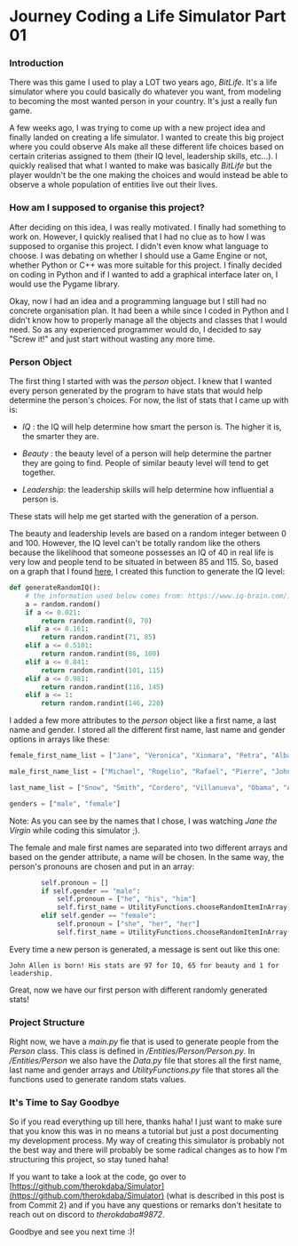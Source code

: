 # Journey Coding a Life Simulator Part 01

### Introduction

There was this game I used to play a LOT two years ago, *BitLife*. It's a life simulator where you could basically do whatever you want, from modeling to becoming the most wanted person in your country. It's just a really fun game. 

A few weeks ago, I was trying to come up with a new project idea and finally landed on creating a life simulator. I wanted to create this big project where you could observe AIs make all these different life choices based on certain criterias assigned to them (their IQ level, leadership skills, etc...). I quickly realised that what I wanted to make was basically *BitLife* but the player wouldn't be the one making the choices and would instead be able to observe a whole population of entities live out their lives.

### How am I supposed to organise this project?

After deciding on this idea, I was really motivated. I finally had something to work on. However, I quickly realised that I had no clue as to how I was supposed to organise this project. I didn't even know what language to choose.  I was debating on whether I should use a Game Engine or not, whether Python or C++ was more suitable for this project. I finally decided on coding in Python and if I wanted to add a graphical interface later on, I would use the Pygame library. 

Okay, now I had an idea and a programming language but I still had no concrete organisation plan. It had been a while since I coded in Python and I didn't know how to properly manage all the objects and classes that I would need. So as any experienced programmer would do, I decided to say "Screw it!" and just start without wasting any more time.

### Person Object

The first thing I started with was the *person* object. I knew that I wanted every person generated by the program to have stats that would help determine the person's choices. For now, the list of stats that I came up with is:

- *IQ* : the IQ will help determine how smart the person is. The higher it is, the smarter they are.

- *Beauty* : the beauty level of a person will help determine the partner they are going to find. People of similar beauty level will tend to get together.

- *Leadership*: the leadership skills will help determine how influential a person is.

These stats will help me get started with the generation of a person. 

The beauty and leadership levels are based on a random integer between 0 and 100. However, the IQ level can't be totally random like the others because the likelihood that someone possesses an IQ of 40 in real life is very low and people tend to be situated in between 85 and 115. So, based on a graph that I found [here](https://www.iq-brain.com/iq-test-scores/), I created this function to generate the IQ level:

``` python
def generateRandomIQ():
    # the information used below comes from: https://www.iq-brain.com/iq-test-scores/
    a = random.random()
    if a <= 0.021:
        return random.randint(0, 70)
    elif a <= 0.161:
        return random.randint(71, 85)
    elif a <= 0.5101:
        return random.randint(86, 100)
    elif a <= 0.841:
        return random.randint(101, 115)
    elif a <= 0.981:
        return random.randint(116, 145)
    elif a <= 1:
        return random.randint(146, 220)
```

I added a few more attributes to the *person* object like a first name, a last name and gender. I stored all the different first name, last name and gender options in arrays like these:

``` python
female_first_name_list = ["Jane", "Veronica", "Xiomara", "Petra", "Alba", "Anezka", "Julia"]

male_first_name_list = ["Michael", "Rogelio", "Rafael", "Pierre", "John", "Jack", "Patrick"]

last_name_list = ["Snow", "Smith", "Cordero", "Villanueva", "Obama", "Allen", "Firey"]

genders = ["male", "female"]
```

Note: As you can see by the names that I chose, I was watching *Jane the Virgin* while coding this simulator ;). 

The female and male first names are separated into two different arrays and based on the gender attribute, a name will be chosen. In the same way, the person's pronouns are chosen and put in an array:

``` python
        self.pronoun = []
        if self.gender == "male":
            self.pronoun = ["he", "his", "him"]
            self.first_name = UtilityFunctions.chooseRandomItemInArray(Data.male_first_name_list)
        elif self.gender == "female":
            self.pronoun = ["she", "her", "her"]
            self.first_name = UtilityFunctions.chooseRandomItemInArray(Data.female_first_name_list)
```
Every time a new person is generated, a message is sent out like this one:

`John Allen is born! His stats are 97 for IQ, 65 for beauty and 1 for leadership.`

Great, now we have our first person with different randomly generated stats!

### Project Structure

Right now, we have a *main.py* fie that is used to generate people from the *Person* class. This class is defined in */Entities/Person/Person.py*.  In */Entities/Person* we also have the *Data.py* file that stores all the first name, last name and gender arrays and *UtilityFunctions.py* file that stores all the functions used to generate random stats values.

### It's Time to Say Goodbye

So if you read everything up till here, thanks haha! I just want to make sure that you know this was in no means a tutorial but just a post documenting my development process. My way of creating this simulator is probably not the best way and there will probably be some radical changes as to how I'm structuring this project, so stay tuned haha!

If you want to take a look at the code, go over to [https://github.com/therokdaba/Simulator](https://github.com/therokdaba/Simulator)  (what is described in this post is from Commit 2) and if you have any questions or remarks don't hesitate to reach out on discord to *therokdaba#9872*. 

Goodbye and see you next time :)!